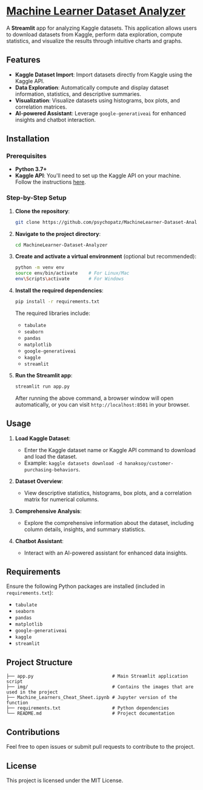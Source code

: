 # [Machine Learner Dataset Analyzer](https://ml-dataset-analyzer.streamlit.app/)

A **Streamlit** app for analyzing Kaggle datasets. This application allows users to download datasets from Kaggle, perform data exploration, compute statistics, and visualize the results through intuitive charts and graphs.

## Features

- **Kaggle Dataset Import**: Import datasets directly from Kaggle using the Kaggle API.
- **Data Exploration**: Automatically compute and display dataset information, statistics, and descriptive summaries.
- **Visualization**: Visualize datasets using histograms, box plots, and correlation matrices.
- **AI-powered Assistant**: Leverage `google-generativeai` for enhanced insights and chatbot interaction.

## Installation

### Prerequisites

- **Python 3.7+**
- **Kaggle API**: You'll need to set up the Kaggle API on your machine. Follow the instructions [here](https://www.kaggle.com/docs/api).

### Step-by-Step Setup

1. **Clone the repository**:
   ```bash
   git clone https://github.com/psychopatz/MachineLearner-Dataset-Analyzer.git
   ```

2. **Navigate to the project directory**:
   ```bash
   cd MachineLearner-Dataset-Analyzer
   ```

3. **Create and activate a virtual environment** (optional but recommended):
   ```bash
   python -m venv env
   source env/bin/activate    # For Linux/Mac
   env\Scripts\activate       # For Windows
   ```

4. **Install the required dependencies**:
   ```bash
   pip install -r requirements.txt
   ```

   The required libraries include:
   - `tabulate`
   - `seaborn`
   - `pandas`
   - `matplotlib`
   - `google-generativeai`
   - `kaggle`
   - `streamlit`


5. **Run the Streamlit app**:
   ```bash
   streamlit run app.py
   ```

   After running the above command, a browser window will open automatically, or you can visit `http://localhost:8501` in your browser.

## Usage

1. **Load Kaggle Dataset**: 
   - Enter the Kaggle dataset name or Kaggle API command to download and load the dataset.
   - Example: `kaggle datasets download -d hanaksoy/customer-purchasing-behaviors`.

2. **Dataset Overview**: 
   - View descriptive statistics, histograms, box plots, and a correlation matrix for numerical columns.

3. **Comprehensive Analysis**: 
   - Explore the comprehensive information about the dataset, including column details, insights, and summary statistics.

4. **Chatbot Assistant**: 
   - Interact with an AI-powered assistant for enhanced data insights.

## Requirements

Ensure the following Python packages are installed (included in `requirements.txt`):
- `tabulate`
- `seaborn`
- `pandas`
- `matplotlib`
- `google-generativeai`
- `kaggle`
- `streamlit`

## Project Structure

```
├── app.py                             # Main Streamlit application script
├── img/                               # Contains the images that are used in the project
├── Machine_Learners_Cheat_Sheet.ipynb # Jupyter version of the function
├── requirements.txt                   # Python dependencies
└── README.md                          # Project documentation
```

## Contributions

Feel free to open issues or submit pull requests to contribute to the project.

## License

This project is licensed under the MIT License.


